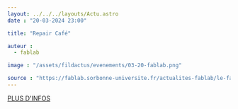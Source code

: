```yaml
---
layout: ../../../layouts/Actu.astro
date : "20-03-2024 23:00"

title: "Repair Café"

auteur :
  - fablab

image : "/assets/fildactus/evenements/03-20-fablab.png"

source : "https://fablab.sorbonne-universite.fr/actualites-fablab/le-fablab-su-lance-son-repair-cafe"
---
```


[PLUS D'INFOS](https://fablab.sorbonne-universite.fr/actualites-fablab/le-fablab-su-lance-son-repair-cafe)
